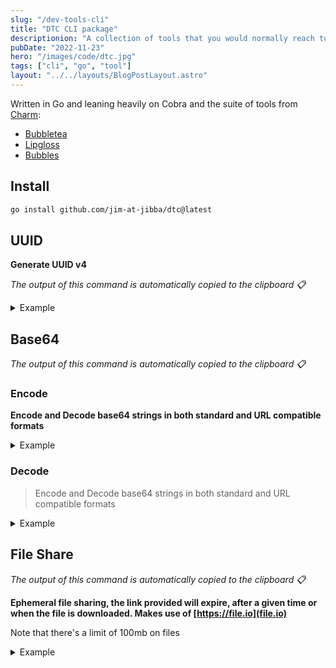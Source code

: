```yaml
---
slug: "/dev-tools-cli"
title: "DTC CLI package"
descriptionion: "A collection of tools that you would normally reach to a browser for."
pubDate: "2022-11-23"
hero: "/images/code/dtc.jpg"
tags: ["cli", "go", "tool"]
layout: "../../layouts/BlogPostLayout.astro"
---
```


Written in Go and leaning heavily on Cobra and the suite of tools from [Charm](https://charm.sh/):

- [Bubbletea](https://github.com/charmbracelet/bubbletea)
- [Lipgloss](https://github.com/charmbracelet/bubbletea)
- [Bubbles](https://github.com/charmbracelet/bubbles)

## Install

```sh
go install github.com/jim-at-jibba/dtc@latest
```

## UUID

**Generate UUID v4**

_The output of this command is automatically copied to the clipboard 📋_

<details>
  <summary>Example</summary>

```bash
dtc uuid generate
```

**Takes count flag to generate mulitple UUIDs at a time**

```bash
dtc uuid generate --count=100
```

![UUID Generate](/images/code/uuid.gif)
![UUID Generate](/images/code/uuid-count.gif)

</details>

## Base64

_The output of this command is automatically copied to the clipboard 📋_

### Encode

**Encode and Decode base64 strings in both standard and URL compatible formats**

<details>
  <summary>Example</summary>

**Standard**

```bash
dtc base64 encode
```

**URL Compatible**

```bash
dtc base64 encode -u
```

![BASE64 ENCODE](/images/code/base64-encode.gif)

</details>

### Decode

> Encode and Decode base64 strings in both standard and URL compatible formats

<details>
  <summary>Example</summary>

**Standard**

```bash
dtc base64 decode
```

**URL Compatible**

```bash
dtc base64 decode -u
```

![BASE64 DECODE](/images/code/base64-decode.gif)

</details>

## File Share

_The output of this command is automatically copied to the clipboard 📋_

**Ephemeral file sharing, the link provided will expire, after a given time or when the file is downloaded. Makes use of [https://file.io](file.io)**

Note that there's a limit of 100mb on files

<details>
  <summary>Example</summary>

**Defaults to 14 days expiry**

```bash
dtc file-share
```

**Pass in an expiry time frame**

```bash
dtc file-share

# current dir, expires in 3 days
dtc file-share --expiry=3d

# expires in 4 weeks
dtc file-share --expiry=4w
```

![FILE SHARE](/images/code/file-share.gif)

</details>
